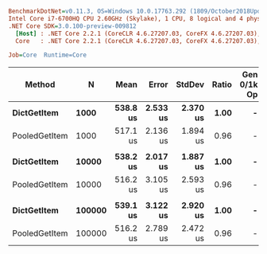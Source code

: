 ``` ini

BenchmarkDotNet=v0.11.3, OS=Windows 10.0.17763.292 (1809/October2018Update/Redstone5)
Intel Core i7-6700HQ CPU 2.60GHz (Skylake), 1 CPU, 8 logical and 4 physical cores
.NET Core SDK=3.0.100-preview-009812
  [Host] : .NET Core 2.2.1 (CoreCLR 4.6.27207.03, CoreFX 4.6.27207.03), 64bit RyuJIT
  Core   : .NET Core 2.2.1 (CoreCLR 4.6.27207.03, CoreFX 4.6.27207.03), 64bit RyuJIT

Job=Core  Runtime=Core  

```
|        Method |      N |     Mean |    Error |   StdDev | Ratio | Gen 0/1k Op | Gen 1/1k Op | Gen 2/1k Op | Allocated Memory/Op |
|-------------- |------- |---------:|---------:|---------:|------:|------------:|------------:|------------:|--------------------:|
|   **DictGetItem** |   **1000** | **538.8 us** | **2.533 us** | **2.370 us** |  **1.00** |           **-** |           **-** |           **-** |                   **-** |
| PooledGetItem |   1000 | 517.1 us | 2.136 us | 1.894 us |  0.96 |           - |           - |           - |                   - |
|               |        |          |          |          |       |             |             |             |                     |
|   **DictGetItem** |  **10000** | **538.2 us** | **2.017 us** | **1.887 us** |  **1.00** |           **-** |           **-** |           **-** |                   **-** |
| PooledGetItem |  10000 | 516.2 us | 3.105 us | 2.593 us |  0.96 |           - |           - |           - |                   - |
|               |        |          |          |          |       |             |             |             |                     |
|   **DictGetItem** | **100000** | **539.1 us** | **3.122 us** | **2.920 us** |  **1.00** |           **-** |           **-** |           **-** |                   **-** |
| PooledGetItem | 100000 | 516.2 us | 2.789 us | 2.472 us |  0.96 |           - |           - |           - |                   - |

